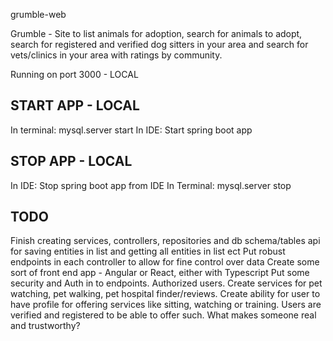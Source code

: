 grumble-web

Grumble - Site to list animals for adoption, search for animals to adopt, search for registered and verified dog sitters in your area and search for vets/clinics in your area with ratings by community.

Running on port 3000 - LOCAL

START APP - LOCAL
-----------------
In terminal:
    mysql.server start
In IDE:
    Start spring boot app
    
 STOP APP - LOCAL
 ----------------
 In IDE:
    Stop spring boot app from IDE
In Terminal:
    mysql.server stop
    
    
TODO
----
Finish creating services, controllers, repositories and db schema/tables
api for saving entities in list and getting all entities in list ect
Put robust endpoints in each controller to allow for fine control over data
Create some sort of front end app - Angular or React, either with Typescript
Put some security and Auth in to endpoints. Authorized users.
Create services for pet watching, pet walking, pet hospital finder/reviews.
Create ability for user to have profile for offering services like sitting, watching or training. Users are verified and registered to be able to offer such. What makes someone real and trustworthy?

